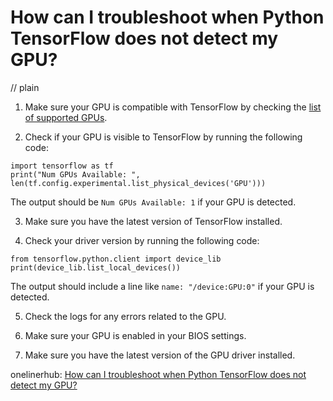 # How can I troubleshoot when Python TensorFlow does not detect my GPU?
// plain

1. Make sure your GPU is compatible with TensorFlow by checking the [list of supported GPUs](https://www.tensorflow.org/install/gpu#hardware_requirements).

2. Check if your GPU is visible to TensorFlow by running the following code:

```
import tensorflow as tf
print("Num GPUs Available: ", len(tf.config.experimental.list_physical_devices('GPU')))
```
The output should be `Num GPUs Available: 1` if your GPU is detected.

3. Make sure you have the latest version of TensorFlow installed.

4. Check your driver version by running the following code:

```
from tensorflow.python.client import device_lib
print(device_lib.list_local_devices())
```

The output should include a line like `name: "/device:GPU:0"` if your GPU is detected.

5. Check the logs for any errors related to the GPU.

6. Make sure your GPU is enabled in your BIOS settings.

7. Make sure you have the latest version of the GPU driver installed.

onelinerhub: [How can I troubleshoot when Python TensorFlow does not detect my GPU?](https://onelinerhub.com/python-tensorflow/how-can-i-troubleshoot-when-python-tensorflow-does-not-detect-my-gpu)